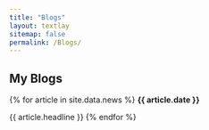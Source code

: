 ```yaml
---
title: "Blogs"
layout: textlay
sitemap: false
permalink: /Blogs/
---
```


## My Blogs

<div class="jumbotron">
{% for article in site.data.news %}
<b>{{ article.date }}</b>

{{ article.headline }}
{% endfor %}
</div>
